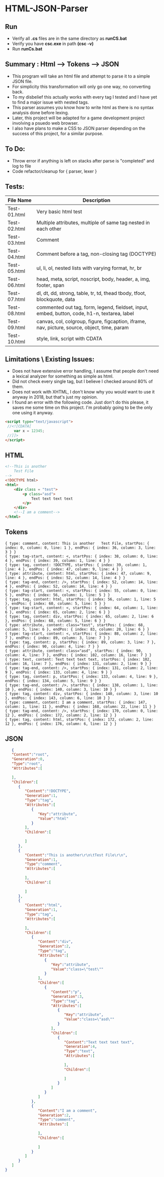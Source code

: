 # HTML-JSON-Parser
## Run
* Verify all **.cs** files are in the same directory as **runCS.bat**
* Verify you have **csc.exe** in path  **(csc -v)**
* Run **runCs.bat**


## Summary :     Html --> Tokens --> JSON
* This program will take an html file and attempt to parse it to a simple JSON file.
* For simplicity this transformation will only go one way, no converting back.
* To my disbelief this actually works with every tag I tested and I have yet to find a major issue with nested tags.
* This parser assumes you know how to write html as there is no syntax analysis done before lexing.
* Later, this project will be adapted for a game development project involving a psuedo web browser.
* I also have plans to make a CSS to JSON parser depending on the success of this project, for a similar purpose.


## To Do:
 * Throw error if anything is left on stacks after parse is "completed" and log to file
 * Code refactor/cleanup for { parser, lexer }

## Tests:
| **File Name**  | **Description** |
| -------------- | --------------- |
| Test-01.html   | Very basic html test |
| Test-02.html   | Multiple attributes, multiple of same tag nested in each other |
| Test-03.html   | Comment |
| Test-04.html   | Comment before a tag, non-closing tag (DOCTYPE) |
| Test-05.html   | ul, li, ol, nested lists with varying format, hr, br |
| Test-06.html   | head, meta, script, noscript, body, header, a, img, footer, span |
| Test-07.html   | dl, dt, dd, strong, table, tr, td, thead tbody, tfoot, blockquote, data |
| Test-08.html   | commented out tag, form, legend, fieldset, input, embed, button, code, h1-n, textarea, label |
| Test-09.html   | canvas, col, colgroup, figure, figcaption, iframe, nav, picture, source, object, time, param |
| Test-10.html   | style, link, script with CDATA |
  
## Limitations \ Existing Issues:
  * Does not have extensive error handling, I assume that people don't need a lexical analyzer for something as simple as html.
  * Did not check every single tag, but I believe I checked around 80% of them.
  * Does not work with XHTML, I don't know why you would want to use it anyway in 2018, but that's just my opinion.
  * I found an error with the following code. Just don't do this please, it saves me some time on this project.
    I'm probably going to be the only one using it anyway.
  ```HTML
<script type="text/javascript">
   //<![CDATA[
      var x = 12345;
   //]]>
</script>
  ```


## HTML
``` HTML
<!--This is another
	Test File
-->
<!DOCTYPE html>
<html>
	<div class = "test">
		<p class="asd">
			Text text text text
		</p>
	</div>
	<!--I am a comment-->
</html>
```

## Tokens
``` text
{ type: comment, content: This is another	Test File, startPos: { index: 0, column: 0, line: 1 }, endPos: { index: 36, column: 3, line: 3 } }
{ type: tag-start, content: <, startPos: { index: 38, column: 0, line: 4 }, endPos: { index: 39, column: 1, line: 4 } }
{ type: tag, content: !DOCTYPE, startPos: { index: 39, column: 1, line: 4 }, endPos: { index: 47, column: 9, line: 4 } }
{ type: attribute, content: html, startPos: { index: 47, column: 9, line: 4 }, endPos: { index: 52, column: 14, line: 4 } }
{ type: tag-end, content: />, startPos: { index: 52, column: 14, line: 4 }, endPos: { index: 52, column: 14, line: 4 } }
{ type: tag-start, content: <, startPos: { index: 55, column: 0, line: 5 }, endPos: { index: 56, column: 1, line: 5 } }
{ type: tag, content: html, startPos: { index: 56, column: 1, line: 5 }, endPos: { index: 60, column: 5, line: 5 } }
{ type: tag-start, content: <, startPos: { index: 64, column: 1, line: 6 }, endPos: { index: 65, column: 2, line: 6 } }
{ type: tag, content: div, startPos: { index: 65, column: 2, line: 6 }, endPos: { index: 68, column: 5, line: 6 } }
{ type: attribute, content: class="test", startPos: { index: 68, column: 5, line: 6 }, endPos: { index: 83, column: 20, line: 6 } }
{ type: tag-start, content: <, startPos: { index: 88, column: 2, line: 7 }, endPos: { index: 89, column: 3, line: 7 } }
{ type: tag, content: p, startPos: { index: 89, column: 3, line: 7 }, endPos: { index: 90, column: 4, line: 7 } }
{ type: attribute, content: class="asd", startPos: { index: 90, column: 4, line: 7 }, endPos: { index: 102, column: 16, line: 7 } }
{ type: text, content: Text text text text, startPos: { index: 102, column: 16, line: 7 }, endPos: { index: 131, column: 2, line: 9 } }
{ type: tag-end, content: />, startPos: { index: 131, column: 2, line: 9 }, endPos: { index: 133, column: 4, line: 9 } }
{ type: tag, content: p, startPos: { index: 133, column: 4, line: 9 }, endPos: { index: 134, column: 5, line: 9 } }
{ type: tag-end, content: />, startPos: { index: 138, column: 1, line: 10 }, endPos: { index: 140, column: 3, line: 10 } }
{ type: tag, content: div, startPos: { index: 140, column: 3, line: 10 }, endPos: { index: 143, column: 6, line: 10 } }
{ type: comment, content: I am a comment, startPos: { index: 147, column: 1, line: 11 }, endPos: { index: 168, column: 22, line: 11 } }
{ type: tag-end, content: />, startPos: { index: 170, column: 0, line: 12 }, endPos: { index: 172, column: 2, line: 12 } }
{ type: tag, content: html, startPos: { index: 172, column: 2, line: 12 }, endPos: { index: 176, column: 6, line: 12 } }
```
## JSON
``` json
   {
   "Content":"root",
   "Generation":0,
   "Type":"root",
   "Attributes":[
      
   ],
   "Children":[
      {
         "Content":"!DOCTYPE",
         "Generation":1,
         "Type":"tag",
         "Attributes":[
            {
               "Key":"attribute",
               "Value":"html"
            }
         ],
         "Children":[
            
         ]
      },
      {
         "Content":"This is another\r\n\tTest File\r\n",
         "Generation":1,
         "Type":"comment",
         "Attributes":[
            
         ],
         "Children":[
            
         ]
      },
      {
         "Content":"html",
         "Generation":1,
         "Type":"tag",
         "Attributes":[
            
         ],
         "Children":[
            {
               "Content":"div",
               "Generation":2,
               "Type":"tag",
               "Attributes":[
                  {
                     "Key":"attribute",
                     "Value":"class=\"test\""
                  }
               ],
               "Children":[
                  {
                     "Content":"p",
                     "Generation":3,
                     "Type":"tag",
                     "Attributes":[
                        {
                           "Key":"attribute",
                           "Value":"class=\"asd\""
                        }
                     ],
                     "Children":[
                        {
                           "Content":"Text text text text",
                           "Generation":4,
                           "Type":"text",
                           "Attributes":[
                              
                           ],
                           "Children":[
                              
                           ]
                        }
                     ]
                  }
               ]
            },
            {
               "Content":"I am a comment",
               "Generation":2,
               "Type":"comment",
               "Attributes":[
                  
               ],
               "Children":[
                  
               ]
            }
         ]
      }
   ]
}
```
